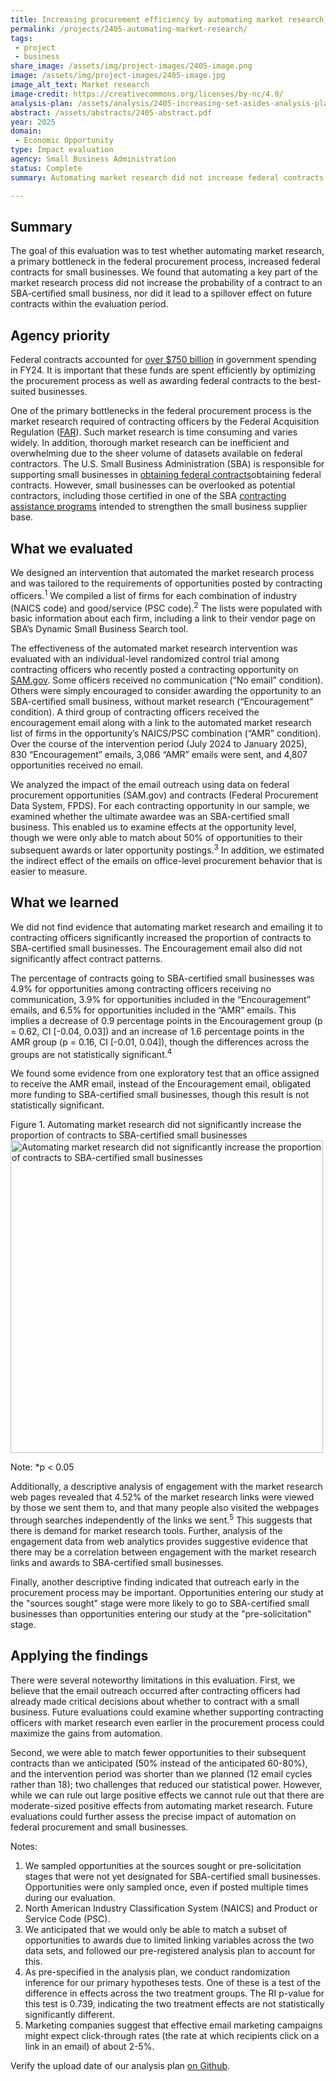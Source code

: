 ```yaml
---
title: Increasing procurement efficiency by automating market research
permalink: /projects/2405-automating-market-research/
tags: 
 - project
 - business
share_image: /assets/img/project-images/2405-image.png
image: /assets/img/project-images/2405-image.jpg 
image_alt_text: Market research
image-credit: https://creativecommons.org/licenses/by-nc/4.0/
analysis-plan: /assets/analysis/2405-increasing-set-asides-analysis-plan.pdf
abstract: /assets/abstracts/2405-abstract.pdf
year: 2025  
domain:
 - Economic Opportunity
type: Impact evaluation
agency: Small Business Administration
status: Complete
summary: Automating market research did not increase federal contracts to small businesses

---
```

## Summary 
The goal of this evaluation was to test whether automating market research, a primary bottleneck in the federal procurement process, increased federal contracts for small businesses. We found that automating a key part of the market research process did not increase the probability of a contract to an SBA-certified small business, nor did it lead to a spillover effect on future contracts within the evaluation period.

## Agency priority
Federal contracts accounted for <a class="usa-link usa-link--external" href="https://www.gao.gov/blog/snapshot-government-wide-contracting-fy-2024-interactive-dashboard">over $750 billion</a> in government spending in FY24. It is important that these funds are spent efficiently by optimizing the procurement process as well as awarding federal contracts to the best-suited businesses. 

One of the primary bottlenecks in the federal procurement process is the market research required of contracting officers by the Federal Acquisition Regulation (<a class="usa-link usa-link--external" href="https://www.acquisition.gov/far/part-10">FAR</a>). Such market research is time consuming and varies widely. In addition, thorough market research can be inefficient and overwhelming due to the sheer volume of datasets available on federal contractors. The U.S. Small Business Administration (SBA) is responsible for supporting small businesses in <a class="usa-link usa-link--external" href="https://www.sba.gov/federal-contracting/contracting-assistance-programs">obtaining federal contracts</a>obtaining federal contracts. However, small businesses can be overlooked as potential contractors, including those certified in one of the SBA <a class="usa-link usa-link--external" href="https://www.sba.gov/federal-contracting/contracting-assistance-programs">contracting assistance programs</a> intended to strengthen the small business supplier base.

## What we evaluated
We designed an intervention that automated the market research process and was tailored to the requirements of opportunities posted by contracting officers.<sup>1</sup> We compiled a list of firms for each combination of industry (NAICS code) and good/service (PSC code).<sup>2</sup> The lists were populated with basic information about each firm, including a link to their vendor page on SBA’s Dynamic Small Business Search tool. 

The effectiveness of the automated market research intervention was evaluated with an individual-level randomized control trial among contracting officers who recently posted a contracting opportunity on <a class="usa-link usa-link--external" href="http://sam.gov">SAM.gov</a>. Some officers received no communication (“No email” condition). Others were simply encouraged to consider awarding the opportunity to an SBA-certified small business, without market research (“Encouragement” condition). A third group of contracting officers received the encouragement email along with a link to the automated market research list of firms in the opportunity’s NAICS/PSC combination (“AMR” condition). Over the course of the intervention period (July 2024 to January 2025), 830 “Encouragement” emails, 3,086 “AMR” emails were sent, and 4,807 opportunities received no email. 

We analyzed the impact of the email outreach using data on federal procurement opportunities (SAM.gov) and contracts (Federal Procurement Data System, FPDS). For each contracting opportunity in our sample, we examined whether the ultimate awardee was an SBA-certified small business. This enabled us to examine effects at the opportunity level, though we were only able to match about 50% of opportunities to their subsequent awards or later opportunity postings.<sup>3</sup> In addition, we estimated the indirect effect of the emails on office-level procurement behavior that is easier to measure.

## What we learned
We did not find evidence that automating market research and emailing it to contracting officers significantly increased the proportion of contracts to SBA-certified small businesses. The Encouragement email also did not significantly affect contract patterns. 

The percentage of contracts going to SBA-certified small businesses was 4.9% for opportunities among contracting officers receiving no communication, 3.9% for opportunities included in the “Encouragement” emails, and 6.5% for opportunities included in the “AMR” emails. This implies a decrease of 0.9 percentage points in the Encouragement group (p = 0.62, CI [-0.04, 0.03]) and an increase of 1.6 percentage points in the AMR group (p = 0.16, CI [-0.01, 0.04]), though the differences across the groups are not statistically significant.<sup>4</sup>

We found some evidence from one exploratory test that an office assigned to receive the AMR email, instead of the Encouragement email, obligated more funding to SBA-certified small businesses, though this result is not statistically significant. 

Figure 1. Automating market research did not significantly increase the proportion of contracts to SBA-certified small businesses
<img src="{{ '/assets/img/project-images/2405-fig1.svg' | prepend: site.baseurl }}" alt="Automating market research did not significantly increase the proportion of contracts to SBA-certified small businesses" width="500">

Note: *p < 0.05

Additionally, a descriptive analysis of engagement with the market research web pages revealed that 4.52% of the market research links were viewed by those we sent them to, and that many people also visited the webpages through searches independently of the links we sent.<sup>5</sup> This suggests that there is demand for market research tools. Further, analysis of the engagement data from web analytics provides suggestive evidence that there may be a correlation between engagement with the market research links and awards to SBA-certified small businesses.

Finally, another descriptive finding indicated that outreach early in the procurement process may be important. Opportunities entering our study at the "sources sought" stage were more likely to go to SBA-certified small businesses than opportunities entering our study at the "pre-solicitation" stage.

## Applying the findings
There were several noteworthy limitations in this evaluation. First, we believe that the email outreach occurred after contracting officers had already made critical decisions about whether to contract with a small business. Future evaluations could examine whether supporting contracting officers with market research even earlier in the procurement process could maximize the gains from automation.

Second, we were able to match fewer opportunities to their subsequent contracts than we anticipated (50% instead of the anticipated 60-80%), and the intervention period was shorter than we planned (12 email cycles rather than 18); two challenges that reduced our statistical power. However, while we can rule out large positive effects we cannot rule out that there are moderate-sized positive effects from automating market research. Future evaluations could further assess the precise impact of automation on federal procurement and small businesses.

Notes:
1. We sampled opportunities at the sources sought or pre-solicitation stages that were not yet designated for SBA-certified small businesses. Opportunities were only sampled once, even if posted multiple times during our evaluation.
2. North American Industry Classification System (NAICS) and Product or Service Code (PSC).
3. We anticipated that we would only be able to match a subset of opportunities to awards due to limited linking variables across the two data sets, and followed our pre-registered analysis plan to account for this.
4. As pre-specified in the analysis plan, we conduct randomization inference for our primary hypotheses tests. One of these is a test of the difference in effects across the two treatment groups. The RI p-value for this test is 0.739, indicating the two treatment effects are not statistically significantly different.
5. Marketing companies suggest that effective email marketing campaigns might expect click-through rates (the rate at which recipients click on a link in an email) of about 2-5%. 

Verify the upload date of our analysis plan <a class="usa-link usa-link--external" href="https://github.com/gsa-oes/office-of-evaluation-sciences/commits/master/assets/analysis/2405-increasing-set-asides-analysis-plan.pdf">on Github</a>.

